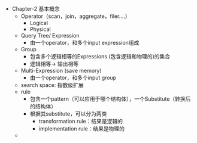 - Chapter-2 基本概念
	- Operator（scan，join，aggregate，filer....）
		- Logical
		- Physical
	- Query Tree/ Expression
		- 由一个operator，和多个input expression组成
	- Group
		- 包含多个逻辑相等的Expressions (包含逻辑和物理的)的集合
		- 逻辑相等-> 输出相等
	- Multi-Expression (save memory)
		- 由一个operator，和多个input group
	- search space: 指数级扩展
	- rule
		- 包含一个pattern（可以应用于哪个结构体），一个Substitute（转换后的结构体）
		- 根据其substitute，可以分为两类
			- transformation rule：结果是逻辑的
			- implementation rule：结果是物理的
	-